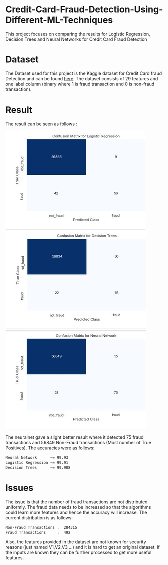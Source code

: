 # Credit-Card-Fraud-Detection-Using-Different-ML-Techniques
This project focuses on comparing the results for Logistic Regression, Decision Trees and Neural Networks for Credit Card Fraud Detection 

# Dataset

The Dataset used for this project is the Kaggle dataset for Credit Card fraud Detection and can be found <a href="https://www.kaggle.com/mlg-ulb/creditcardfraud">here</a>.
The dataset consists of 29 features and one label column (binary where 1 is fraud transaction and 0 is non-fraud transaction).

# Result

The result can be seen as follows :

![](images/logReg.JPG)     ![](images/decTre.JPG)     ![](images/neuNet.JPG)

The neuralnet gave a slight better result where it detected 75 fraud transactions and 56849 Non-Fraud transactions (Most number of True Positives).
The accuracies were as follows:

    Neural Network      ~= 99.93
    Logistic Regression ~= 99.91
    Decision Trees      ~= 99.908

# Issues

The issue is that the number of fraud transactions are not distributed uniformly. The fraud data needs to be increased so that the algorithms could learn more features and hence the accuracy will increase. The current distribution is as follows:

    Non-Fraud Transactions :  284315
    Fraud Transactions     :  492
  
Also, the features provided in the dataset are not known for security reasons (just named V1,V2,V3,...) and it is hard to get an original dataset. If the inputs are known they can be further processed to get more useful features.
